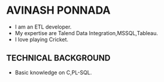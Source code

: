 # AVINASH PONNADA
- I am an ETL developer.
- My expertise are Talend Data Integration,MSSQL,Tableau.
- I love playing Cricket.
## TECHNICAL BACKGROUND
- Basic knowledge on C,PL-SQL.